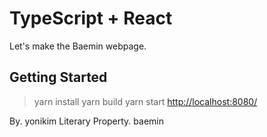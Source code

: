 TypeScript + React 
==================

Let's make the Baemin webpage.

Getting Started 
---------------
> yarn install 
> yarn build 
> yarn start 
> <http://localhost:8080/>

By. yonikim 
Literary Property. baemin